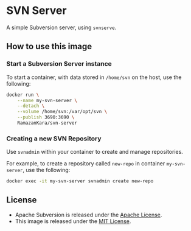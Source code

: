 # SVN Server

A simple Subversion server, using `svnserve`.

## How to use this image

### Start a Subversion Server instance

To start a container, with data stored in `/home/svn` on the host, use the following:
```sh
docker run \
	--name my-svn-server \
	--detach \
	--volume /home/svn:/var/opt/svn \
	--publish 3690:3690 \
	RamazanKara/svn-server
```

### Creating a new SVN Repository

Use `svnadmin` within your container to create and manage repositories.

For example, to create a repository called `new-repo` in container `my-svn-server`, use the following:
```sh
docker exec -it my-svn-server svnadmin create new-repo
```

## License

*	Apache Subversion is released under the [Apache License](https://www.apache.org/licenses/LICENSE-2.0).
*	This image is released under the [MIT License](https://raw.githubusercontent.com/RamazanKara/docker-svn-server/master/LICENSE).
